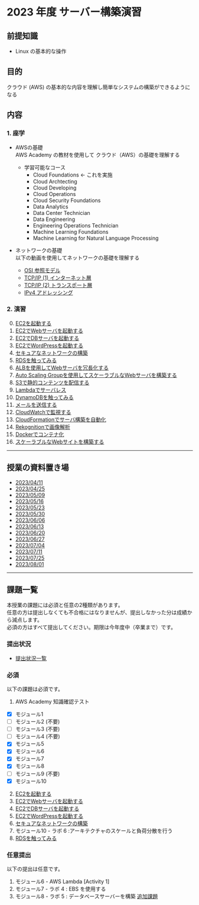 # 2023 年度 サーバー構築演習
## 前提知識
* Linux の基本的な操作

## 目的
クラウド (AWS) の基本的な内容を理解し簡単なシステムの構築ができるようになる

## 内容
### 1. 座学  
* AWSの基礎  
AWS Academy の教材を使用して クラウド（AWS）の基礎を理解する

  * 学習可能なコース
    * Cloud Foundations <- これを実施
    * Cloud Archtecting
    * Cloud Developing
    * Cloud Operations
    * Cloud Security Foundations
    * Data Analytics
    * Data Center Technician
    * Data Engineering
    * Engineering Operations Technician
    * Machine Learning Foundations
    * Machine Learning for Natural Language Processing

* ネットワークの基礎  
以下の動画を使用してネットワークの基礎を理解する
  * [OSI 参照モデル](https://www.youtube.com/watch?v=5QHXbxZIUDg)
  * [TCP/IP (1) インターネット層](https://www.youtube.com/watch?v=Pp6-YXxL06Y)
  * [TCP/IP (2) トランスポート層](https://www.youtube.com/watch?v=erY_CkAVSYE)
  * [IPv4 アドレッシング](https://www.youtube.com/watch?v=KrrK3FJNigY)

### 2. 演習  
0. [EC2を起動する](./課題/00.EC2を起動する/README.md)
1. [EC2でWebサーバを起動する](./課題/01.EC2でWebサーバを起動する/README.md)
2. [EC2でDBサーバを起動する](./課題/02.EC2でDBサーバを起動する/README.md)
3. [EC2でWordPressを起動する](./課題/03.EC2でWordPressを起動する/README.md)
4. [セキュアなネットワークの構築](./課題/04.セキュアなネットワークの構築/README.md)
5. [RDSを触ってみる](./課題/05.RDSを触ってみる/README.md)
6. [ALBを使用してWebサーバを冗長化する](./課題/06.ALBを使用してWebサーバを冗長化する/README.md)
7. [Auto Scaling Groupを使用してスケーラブルなWebサーバを構築する](./課題/07.AutoScalingGroupを使用してスケーラブルなWebサーバを構築する/README.md)
8. [S3で静的コンテンツを配信する](./課題/08.S3で静的コンテンツを配信する/README.md)
9. [Lambdaでサーバレス](./課題/09.Lambdaでサーバレス/README.md)
10. [DynamoDBを触ってみる](./課題/10.DynamoDBを触ってみる/README.md)
11. [メールを送信する](./課題/12.メールを送信する/README.md)
12. [CloudWatchで監視する](./課題/11.CloudWatchで監視する/README.md)
13. [CloudFormationでサーバ構築を自動化](./課題/13.CloudFormationでサーバ構築を自動化/README.md)
14. [Rekognitionで画像解析](./課題/14.Rekognitionで画像解析/README.md)
15. [Dockerでコンテナ化](./課題/15.Dockerでコンテナ化/README.md)
16. [スケーラブルなWebサイトを構築する](./課題/16.スケーラブルなWebサイトを構築する/README.md)

---
## 授業の資料置き場
* [2023/04/11](./0411/README.md)
* [2023/04/25](./0425/README.md)
* [2023/05/09](./0509/README.md)
* [2023/05/16](./0516/README.md)
* [2023/05/23](./0523/README.md)
* [2023/05/30](./0530/README.md)
* [2023/06/06](./0606/README.md)
* [2023/06/13](./0613/README.md)
* [2023/06/20](./0620/README.md)
* [2023/06/27](./0627/README.md)
* [2023/07/04](./0704/README.md)
* [2023/07/11](./0711/README.md)
* [2023/07/25](./0725/README.md)
* [2023/08/01](./0801/README.md)

---
## 課題一覧
本授業の課題には必須と任意の2種類があります。  
任意の方は提出しなくても不合格にはなりませんが、提出しなかった分は成績から減点します。  
必須の方はすべて提出してください。期限は今年度中（卒業まで）です。

### 提出状況
* [提出状況一覧](https://docs.google.com/spreadsheets/d/1zU60i8eh8YeC0afDrRNGNulez7uWAOq0W8ST-GdJskg/edit?usp=sharing)

### 必須
以下の課題は必須です。  
1. AWS Academy 知識確認テスト
- [x] モジュール1
- [ ] モジュール2 (不要)
- [ ] モジュール3 (不要)
- [ ] モジュール4 (不要)
- [x] モジュール5
- [x] モジュール6
- [x] モジュール7
- [x] モジュール8
- [ ] モジュール9 (不要)
- [x] モジュール10

2. [EC2を起動する](./課題/00.EC2を起動する.md)
3. [EC2でWebサーバを起動する](./課題/01.EC2でWebサーバを起動する.md)
4. [EC2でDBサーバを起動する](./課題/02.EC2でDBサーバを起動する.md)
5. [EC2でWordPressを起動する](./課題/03.EC2でWordPressを起動する.md)
6. [セキュアなネットワークの構築](./課題/04.セキュアなネットワークの構築.md)
7. モジュール10 - ラボ 6 :アーキテクチャのスケールと負荷分散を行う
8. [RDSを触ってみる](./課題/05.RDSを触ってみる.md)

### 任意提出
以下の提出は任意です。  
1. モジュール6  - AWS Lambda [Activity 1]
2. モジュール7  - ラボ 4 : EBS を使用する
3. モジュール8  - ラボ 5 : データベースサーバーを構築 [追加課題](./0606/README.md)
